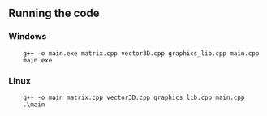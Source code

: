 ## Running the code

### Windows
```
    g++ -o main.exe matrix.cpp vector3D.cpp graphics_lib.cpp main.cpp
    main.exe
```

### Linux
```
    g++ -o main matrix.cpp vector3D.cpp graphics_lib.cpp main.cpp
    .\main
```